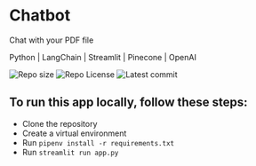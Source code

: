 # Chatbot
Chat with your PDF file

Python | LangChain | Streamlit | Pinecone | OpenAI

![Repo size](https://img.shields.io/github/repo-size/Mar-Issah/chatbot)
![Repo License](https://img.shields.io/github/license/Mar-Issah/chatbot.svg)
![Latest commit](https://img.shields.io/github/last-commit/Mar-Issah/chatbot/master?style=round-square)


## To run this app locally, follow these steps:
- Clone the repository
- Create a virtual environment
- Run `pipenv install -r requirements.txt`
- Run `streamlit run app.py`
